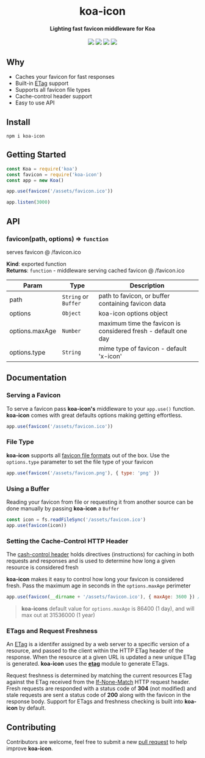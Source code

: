 <h1 align='center'>koa-icon</h1>

<h4 align='center'>Lighting fast favicon middleware for Koa</h4>

<div align='center'>
  <img src='https://img.shields.io/github/workflow/status/dominicegginton/koa-icon/CI/master?label=CI'>
  <img src='https://img.shields.io/codeclimate/coverage/dominicegginton/koa-icon'>
  <img src='https://img.shields.io/npm/dt/koa-icon?label=Downloads'>
  <img src='https://img.shields.io/badge/Code%20Style-standard-brightgreen.svg'>
</div>

## Why

- Caches your favicon for fast responses
- Built-in [ETag](https://developer.mozilla.org/en-US/docs/Web/HTTP/Headers/ETag) support
- Supports all favicon file types
- Cache-control header support
- Easy to use API

## Install

``` shell
npm i koa-icon
```

## Getting Started

``` js
const Koa = require('koa')
const favicon = require('koa-icon')
const app = new Koa()

app.use(favicon('/assets/favicon.ico'))

app.listen(3000)
```

## API

### favicon(path, options) ⇒ `function`

serves favicon @ /favicon.ico

**Kind**: exported function  
**Returns**: `function` - middleware serving cached favicon @ /favicon.ico

| Param | Type | Description |
| --- | --- | --- |
| path | `String` or `Buffer` | path to favicon, or buffer containing favicon data |
| options | `Object` | koa-icon options object |
| options.maxAge | `Number` | maximum time the favicon is considered fresh - default one day |
| options.type | `String` | mime type of favicon - default 'x-icon' |

## Documentation

### Serving a Favicon

To serve a favicon pass **koa-icon's** middleware to your `app.use()` function. **koa-icon** comes with great defaults options making getting effortless.

``` js
app.use(favicon('/assets/favicon.ico'))
```

### File Type

**koa-icon** supports all [favicon file formats](https://en.wikipedia.org/wiki/Favicon) out of the box. Use the `options.type` parameter to set the file type of your favicon

``` js
app.use(favicon('/assets/favicon.png'), { type: 'png' })
```

### Using a Buffer

Reading your favicon from file or requesting it from another source can be done manually by passing **koa-icon** a `Buffer`

``` js
const icon = fs.readFileSync('/assets/favicon.ico')
app.use(favicon(icon))
```

### Setting the Cache-Control HTTP Header

The [cash-control header](https://developer.mozilla.org/en-US/docs/Web/HTTP/Headers/Cache-Control) holds directives (instructions) for caching in both requests and responses and is used to determine how long a given resource is considered fresh

**koa-icon** makes it easy to control how long your favicon is considered fresh. Pass the maximum age in seconds in the `options.maxAge` perimeter

``` js
app.use(favicon(__dirname + '/assets/favicon.ico'), { maxAge: 3600 }) // 1 hour
```

>  **koa-icons** default value for `options.maxAge` is 86400 (1 day), and will max out at 31536000 (1 year)

### ETags and Request Freshness

An [ETag](https://developer.mozilla.org/en-US/docs/Web/HTTP/Headers/ETag) is a identifer assigned by a web server to a specific version of a resource, and passed to the client within the HTTP ETag header of the response. When the resource at a given URL is updated a new unique ETag is generated. **koa-icon** uses the [**etag**](https://github.com/jshttp/etag) module to generate ETags.

Request freshness is determined by matching the current resources ETag against the ETag received from the [If-None-Match](https://developer.mozilla.org/en-US/docs/Web/HTTP/Headers/If-None-Match) HTTP request header. Fresh requests are responded with a status code of **304** (not modified) and stale requests are sent a status code of **200** along with the favicon in the response body. Support for ETags and freshness checking is built into **koa-icon** by default.

## Contributing

Contributors are welcome, feel free to submit a new [pull request](https://github.com/dominicegginton/koa-icon/pulls)  to help improve **koa-icon**.
